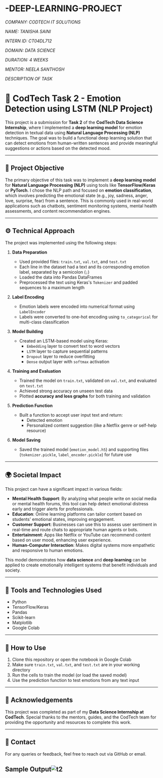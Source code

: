 # -DEEP-LEARNING-PROJECT
*COMPANY: CODTECH IT SOLUTIONS*

*NAME: TANISHA SAINI*

*INTERN ID: CT04DL712*

*DOMAIN: DATA SCIENCE*

*DURATION: 4 WEEKS*

*MENTOR: NEELA SANTHOSH*

*DESCRIPTION OF TASK*

# 🎯 CodTech Task 2 - Emotion Detection using LSTM (NLP Project)

This project is a submission for **Task 2** of the **CodTech Data Science Internship**, where I implemented a **deep learning model** for emotion detection in textual data using **Natural Language Processing (NLP)** techniques. The goal was to build a functional deep learning solution that can detect emotions from human-written sentences and provide meaningful suggestions or actions based on the detected mood.

---

## 🧠 Project Objective

The primary objective of this task was to implement a **deep learning model** for **Natural Language Processing (NLP)** using tools like **TensorFlow/Keras** or **PyTorch**. I chose the NLP path and focused on **emotion classification**, which involves predicting the emotional state (e.g., joy, sadness, anger, love, surprise, fear) from a sentence. This is commonly used in real-world applications such as chatbots, sentiment monitoring systems, mental health assessments, and content recommendation engines.

---

## ⚙️ Technical Approach

The project was implemented using the following steps:

1. **Data Preparation**
   - Used provided files: `train.txt`, `val.txt`, and `test.txt`
   - Each line in the dataset had a text and its corresponding emotion label, separated by a semicolon (`;`)
   - Loaded the data into Pandas DataFrames
   - Preprocessed the text using Keras's `Tokenizer` and padded sequences to a maximum length

2. **Label Encoding**
   - Emotion labels were encoded into numerical format using `LabelEncoder`
   - Labels were converted to one-hot encoding using `to_categorical` for multi-class classification

3. **Model Building**
   - Created an LSTM-based model using Keras:
     - `Embedding` layer to convert text to word vectors
     - `LSTM` layer to capture sequential patterns
     - `Dropout` layer to reduce overfitting
     - `Dense` output layer with `softmax` activation

4. **Training and Evaluation**
   - Trained the model on `train.txt`, validated on `val.txt`, and evaluated on `test.txt`
   - Achieved strong accuracy on unseen test data
   - Plotted **accuracy and loss graphs** for both training and validation

5. **Prediction Function**
   - Built a function to accept user input text and return:
     - Detected emotion
     - Personalized content suggestion (like a Netflix genre or self-help resource)

6. **Model Saving**
   - Saved the trained model (`emotion_model.h5`) and supporting files (`tokenizer.pickle`, `label_encoder.pickle`) for future use

---

## 🌍 Societal Impact

This project can have a significant impact in various fields:

- **Mental Health Support**: By analyzing what people write on social media or mental health forums, this tool can help detect emotional distress early and trigger alerts for professionals.
- **Education**: Online learning platforms can tailor content based on students' emotional states, improving engagement.
- **Customer Support**: Businesses can use this to assess user sentiment in real-time and route chats to appropriate human agents or bots.
- **Entertainment**: Apps like Netflix or YouTube can recommend content based on user mood, enhancing user experience.
- **Human-Computer Interaction**: Makes digital systems more empathetic and responsive to human emotions.

This model demonstrates how **data science** and **deep learning** can be applied to create emotionally intelligent systems that benefit individuals and society.

---

## 🧰 Tools and Technologies Used

- Python
- TensorFlow/Keras
- Pandas
- Scikit-learn
- Matplotlib
- Google Colab


---

## 🚀 How to Use

1. Clone this repository or open the notebook in Google Colab
2. Make sure `train.txt`, `val.txt`, and `test.txt` are in your working directory
3. Run the cells to train the model (or load the saved model)
4. Use the prediction function to test emotions from any text input

---

## 🙌 Acknowledgements

This project was completed as part of my **Data Science Internship at CodTech**. Special thanks to the mentors, guides, and the CodTech team for providing the opportunity and resources to complete this work.

---

## 📌 Contact

For any queries or feedback, feel free to reach out via GitHub or email.

## Sample Output![t2](https://github.com/user-attachments/assets/9b43f2eb-ef4e-4994-b8c6-7b497a71b3ba)

